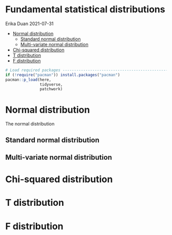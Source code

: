 Fundamental statistical distributions
================
Erika Duan
2021-07-31

-   [Normal distribution](#normal-distribution)
    -   [Standard normal distribution](#standard-normal-distribution)
    -   [Multi-variate normal
        distribution](#multi-variate-normal-distribution)
-   [Chi-squared distribution](#chi-squared-distribution)
-   [T distribution](#t-distribution)
-   [F distribution](#f-distribution)

``` r
# Load required packages -------------------------------------------------------  
if (!require("pacman")) install.packages("pacman")
pacman::p_load(here,  
               tidyverse,
               patchwork)   
```

# Normal distribution

The normal distribution

## Standard normal distribution

## Multi-variate normal distribution

# Chi-squared distribution

# T distribution

# F distribution
